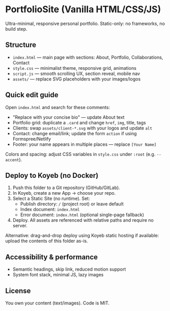 # PortfolioSite (Vanilla HTML/CSS/JS)

Ultra-minimal, responsive personal portfolio. Static-only: no frameworks, no build step.

## Structure
- `index.html` — main page with sections: About, Portfolio, Collaborations, Contact
- `style.css` — minimalist theme, responsive grid, animations
- `script.js` — smooth scrolling UX, section reveal, mobile nav
- `assets/` — replace SVG placeholders with your images/logos

## Quick edit guide
Open `index.html` and search for these comments:
- "Replace with your concise bio" — update About text
- Portfolio grid: duplicate a `.card` and change `href`, `img`, title, tags
- Clients: swap `assets/client-*.svg` with your logos and update `alt`
- Contact: change email/link; update the form `action` if using Formspree/Netlify
- Footer: your name appears in multiple places — replace `[Your Name]`

Colors and spacing: adjust CSS variables in `style.css` under `:root` (e.g. `--accent`).

## Deploy to Koyeb (no Docker)
1. Push this folder to a Git repository (GitHub/GitLab).
2. In Koyeb, create a new App → choose your repo.
3. Select a Static Site (no runtime). Set:
   - Publish directory: `/` (project root) or leave default
   - Index document: `index.html`
   - Error document: `index.html` (optional single-page fallback)
4. Deploy. All assets are referenced with relative paths and require no server.

Alternative: drag-and-drop deploy using Koyeb static hosting if available: upload the contents of this folder as-is.

## Accessibility & performance
- Semantic headings, skip link, reduced motion support
- System font stack, minimal JS, lazy images

## License
You own your content (text/images). Code is MIT.
